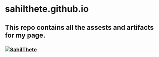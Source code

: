# sahilthete.github.io

## This repo contains all the assests and artifacts for my page.
### [![SahilThete](https://img.shields.io/website?down_color=red&down_message=offline&style=flat-square&up_color=green&up_message=online&url=https%3A%2F%2Fsahilthete.github.io%2F)](https://sahilthete.github.io/)
